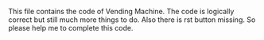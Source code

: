 This file contains the code of Vending Machine. The code is logically correct but still much more things to do. Also there is rst button missing.
So please help me to complete this code.
